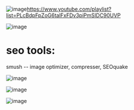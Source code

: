 ![image](https://github.com/atiq-shumon/seo_viral_search_keyword_page_rank_google_chrome_extention_produc_tools/assets/21005669/89b64cf8-6e0e-46e1-bda1-a86f83e2b44e)https://www.youtube.com/playlist?list=PLcBdpFpZoG6talFxFDv3piPmSIDC90UVP

![image](https://github.com/atiq-shumon/seo_viral_search_keyword_page_rank_google_chrome_extention_produc_tools/assets/21005669/2ecfa582-0487-4ef9-bca2-861e3a702546)

seo tools:
=====================
smush -- image optimizer, compresser, SEOquake

![image](https://github.com/atiq-shumon/seo_viral_search_keyword_page_rank_google_chrome_extention_produc_tools/assets/21005669/ae310eaf-5273-43fc-bd48-c13a86b3c1dc)


![image](https://github.com/atiq-shumon/seo_viral_search_keyword_page_rank_google_chrome_extention_produc_tools/assets/21005669/9a89003d-ce30-4df9-91fb-00dde6143ef0)

![image](https://github.com/atiq-shumon/seo_viral_search_keyword_page_rank_google_chrome_extention_produc_tools/assets/21005669/3a0ee4da-38b3-4c07-bf42-4dbb8f5fa5d6)
